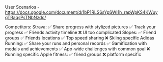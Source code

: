 User Scenarios - https://docs.google.com/document/d/1bP1RLS6sYpSWI1h_rapWpKS4KWuyqTRaqsPsTNbNzdc/

Competitors:
Strava:
✅ Share progress with stylized pictures
✅ Track your progress
✅ Friends activity timeline
❌ UI too complicated
Slopes:
✅ Friend groups
✅ Friends locations
✅ Top speed sharing
❌ Skiing specific
Adidas Running:
✅ Share your runs and personal records
✅ Gamification with medals and achievements
✅ App-wide challenges with common goal
❌ Running specific
Apple fitness:
✅ friend groups
❌ platform specific
